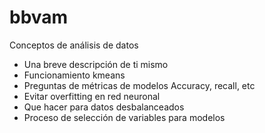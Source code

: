 # bbvam
Conceptos de análisis de datos

- Una breve descripción de ti mismo
- Funcionamiento kmeans
- Preguntas de métricas de modelos Accuracy, recall, etc
- Evitar overfitting en red neuronal
- Que hacer para datos desbalanceados
- Proceso de selección de variables para modelos